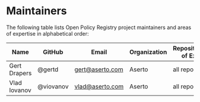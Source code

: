 # Maintainers

The following table lists Open Policy Registry project maintainers and areas of expertise in alphabetical order:

| Name | GitHub | Email | Organization | Repositories/Area of Expertise | Added/Renewed On |
| --- | --- | --- | --- | --- | --- |
| Gert Drapers | @gertd | gert@aserto.com | Aserto | all repositories | 2021-09-28 |
| Vlad Iovanov | @viovanov | vlad@aserto.com | Aserto | all repositories | 2021-09-28 |
